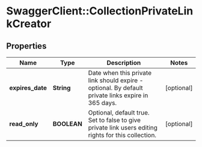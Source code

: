 # SwaggerClient::CollectionPrivateLinkCreator

## Properties
Name | Type | Description | Notes
------------ | ------------- | ------------- | -------------
**expires_date** | **String** | Date when this private link should expire - optional. By default private links expire in 365 days. | [optional] 
**read_only** | **BOOLEAN** | Optional, default true. Set to false to give private link users editing rights for this collection. | [optional] 


